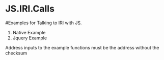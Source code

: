 # JS.IRI.Calls

#Examples for Talking to IRI with JS.
1) Native Example
1) Jquery Example

Address inputs to the example functions must be the address without the checksum


